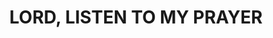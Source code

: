 ---
capo: 0
id: 0
lang: en-us
page: '136'
step: pre
subtitle: ''
tags: []
title: LORD, LISTEN TO MY PRAYER
---